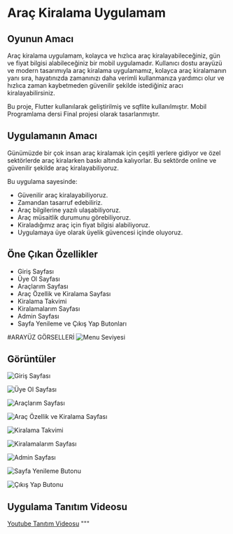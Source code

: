 # Araç Kiralama Uygulamam

## Oyunun Amacı
Araç kiralama uygulamam, kolayca ve hızlıca araç kiralayabileceğiniz, gün ve fiyat bilgisi alabileceğiniz bir mobil uygulamadır. Kullanıcı dostu arayüzü ve modern tasarımıyla araç kiralama uygulamamız, kolayca araç kiralamanın yanı sıra, hayatınızda zamanınızı daha verimli kullanmanıza yardımcı olur ve hızlıca zaman kaybetmeden güvenilir şekilde istediğiniz aracı kiralayabilirsiniz.

Bu proje, Flutter kullanılarak geliştirilmiş ve sqflite kullanılmıştır. Mobil Programlama dersi Final projesi olarak tasarlanmıştır.

## Uygulamanın Amacı
Günümüzde bir çok insan araç kiralamak için çeşitli yerlere gidiyor ve özel sektörlerde araç kiralarken baskı altında kalıyorlar. Bu sektörde online ve güvenilir şekilde araç kiralayabiliyoruz.

Bu uygulama sayesinde:
- Güvenilir araç kiralayabiliyoruz.
- Zamandan tasarruf edebiliriz.
- Araç bilgilerine yazılı ulaşabiliyoruz.
- Araç müsaitlik durumunu görebiliyoruz.
- Kiraladığımız araç için fiyat bilgisi alabiliyoruz.
- Uygulamaya üye olarak üyelik güvencesi içinde oluyoruz.

## Öne Çıkan Özellikler
- Giriş Sayfası
- Üye Ol Sayfası
- Araçlarım Sayfası
- Araç Özellik ve Kiralama Sayfası
- Kiralama Takvimi
- Kiralamalarım Sayfası
- Admin Sayfası
- Sayfa Yenileme ve Çıkış Yap Butonları

#ARAYÜZ GÖRSELLERİ
![Menu Seviyesi](https://github.com/user-attachments/assets/ace2fc1f-b5fb-4737-bebc-39137418e842)

## Görüntüler

![Giriş Sayfası](https://github.com/user-attachments/assets/aa33c99d-f3a8-4476-8228-a7c000bfc3d6)

![Üye Ol Sayfası](https://github.com/user-attachments/assets/da5a3e9a-e29e-4447-ab7c-215ebc7a499e)

![Araçlarım Sayfası](https://github.com/user-attachments/assets/9f1140d1-4c4f-4a37-9c2e-42399365b831)

![Araç Özellik ve Kiralama Sayfası](https://github.com/user-attachments/assets/6a884c2e-52d0-417d-94ad-84f41afb1723)

![Kiralama Takvimi](https://github.com/user-attachments/assets/54a8d06a-7d39-4674-b341-4022df892a66)

![Kiralamalarım Sayfası](https://github.com/user-attachments/assets/0e0703f8-57c8-49e3-a76f-679435d8e217)

![Admin Sayfası](https://github.com/user-attachments/assets/66a91368-526a-4649-b0b2-572277efc512)

![Sayfa Yenileme Butonu](https://github.com/user-attachments/assets/15fc7b02-ccb7-4b66-912f-669ce0671ff0)

![Çıkış Yap Butonu](https://github.com/user-attachments/assets/dc63ec05-7074-418b-931b-656d76843cc5)

## Uygulama Tanıtım Videosu
[Youtube Tanıtım Videosu](https://youtu.be/rK33kYZiI8M?si=zohZBiJi_3BkVqYH)
"""
